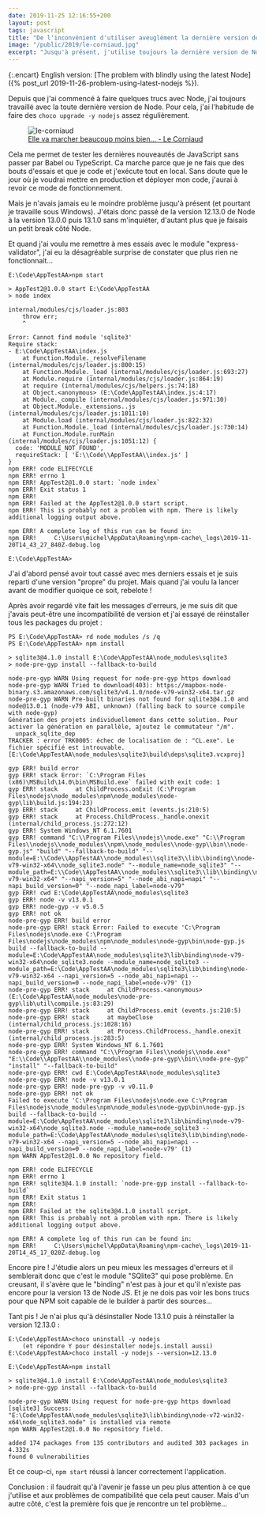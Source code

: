 ```yaml
---
date: 2019-11-25 12:16:55+200
layout: post
tags: javascript
title: "De l'inconvénient d'utiliser aveuglément la dernière version de Node"
image: "/public/2019/le-corniaud.jpg"
excerpt: "Jusqu'à présent, j'utilise toujours la dernière version de Node. D'habitude ça marche mais ce coup-ci j'ai dû revenir en arrière."
---
```


{:.encart}
English version: [The problem with blindly using the latest Node]({% post_url 2019-11-26-problem-using-latest-nodejs %}).

Depuis que j'ai commencé à faire quelques trucs avec Node, j'ai toujours
travaillé avec la toute dernière version de Node. Pour cela, j'ai l'habitude de
faire des `choco upgrade -y nodejs` assez régulièrement.

<figure>
  <img src="{{ page.image }}" alt="le-corniaud" />
  <figcaption>
    <a href="https://fr.wikipedia.org/wiki/Le_Corniaud">Elle va marcher beaucoup moins bien... - Le Corniaud</a>
  </figcaption>
</figure>

Cela me permet de tester les dernières nouveautés de JavaScript sans passer par
Babel ou TypeScript. Ca marche parce que je ne fais que des bouts d'essais et
que je code et j'exécute tout en local. Sans doute que le jour où je voudrai
mettre en production et déployer mon code, j'aurai à revoir ce mode de
fonctionnement.

Mais je n'avais jamais eu le moindre problème jusqu'à présent (et pourtant je
travaille sous Windows). J'étais donc passé de la version 12.13.0 de Node à la
version 13.0.0 puis 13.1.0 sans m'inquiéter, d'autant plus que je faisais un
petit break côté Node.

Et quand j'ai voulu me remettre à mes essais avec le module "express-validator",
j'ai eu la désagréable surprise de constater que plus rien ne fonctionnait...

```
E:\Code\AppTestAA>npm start

> AppTest2@1.0.0 start E:\Code\AppTestAA
> node index

internal/modules/cjs/loader.js:803
    throw err;
    ^

Error: Cannot find module 'sqlite3'
Require stack:
- E:\Code\AppTestAA\index.js
    at Function.Module._resolveFilename (internal/modules/cjs/loader.js:800:15)
    at Function.Module._load (internal/modules/cjs/loader.js:693:27)
    at Module.require (internal/modules/cjs/loader.js:864:19)
    at require (internal/modules/cjs/helpers.js:74:18)
    at Object.<anonymous> (E:\Code\AppTestAA\index.js:4:17)
    at Module._compile (internal/modules/cjs/loader.js:971:30)
    at Object.Module._extensions..js (internal/modules/cjs/loader.js:1011:10)
    at Module.load (internal/modules/cjs/loader.js:822:32)
    at Function.Module._load (internal/modules/cjs/loader.js:730:14)
    at Function.Module.runMain (internal/modules/cjs/loader.js:1051:12) {
  code: 'MODULE_NOT_FOUND',
  requireStack: [ 'E:\\Code\\AppTestAA\\index.js' ]
}
npm ERR! code ELIFECYCLE
npm ERR! errno 1
npm ERR! AppTest2@1.0.0 start: `node index`
npm ERR! Exit status 1
npm ERR!
npm ERR! Failed at the AppTest2@1.0.0 start script.
npm ERR! This is probably not a problem with npm. There is likely additional logging output above.

npm ERR! A complete log of this run can be found in:
npm ERR!     C:\Users\michel\AppData\Roaming\npm-cache\_logs\2019-11-20T14_43_27_840Z-debug.log

E:\Code\AppTestAA>
```

J'ai d'abord pensé avoir tout cassé avec mes derniers essais et je suis reparti
d'une version "propre" du projet. Mais quand j'ai voulu la lancer avant de
modifier quoique ce soit, rebelote !

Après avoir regardé vite fait les messages d'erreurs, je me suis dit que j'avais
peut-être une incompatibilité de version et j'ai essayé de réinstaller tous les
packages du projet :

```
PS E:\Code\AppTestAA> rd node_modules /s /q
PS E:\Code\AppTestAA> npm install

> sqlite3@4.1.0 install E:\Code\AppTestAA\node_modules\sqlite3
> node-pre-gyp install --fallback-to-build

node-pre-gyp WARN Using request for node-pre-gyp https download
node-pre-gyp WARN Tried to download(403): https://mapbox-node-binary.s3.amazonaws.com/sqlite3/v4.1.0/node-v79-win32-x64.tar.gz
node-pre-gyp WARN Pre-built binaries not found for sqlite3@4.1.0 and node@13.0.1 (node-v79 ABI, unknown) (falling back to source compile with node-gyp)
Génération des projets individuellement dans cette solution. Pour activer la génération en parallèle, ajoutez le commutateur "/m".
  unpack_sqlite_dep
TRACKER : error TRK0005: échec de localisation de : "CL.exe". Le fichier spécifié est introuvable. [E:\Code\AppTestAA\node_modules\sqlite3\build\deps\sqlite3.vcxproj]

gyp ERR! build error
gyp ERR! stack Error: `C:\Program Files (x86)\MSBuild\14.0\bin\MSBuild.exe` failed with exit code: 1
gyp ERR! stack     at ChildProcess.onExit (C:\Program Files\nodejs\node_modules\npm\node_modules\node-gyp\lib\build.js:194:23)
gyp ERR! stack     at ChildProcess.emit (events.js:210:5)
gyp ERR! stack     at Process.ChildProcess._handle.onexit (internal/child_process.js:272:12)
gyp ERR! System Windows_NT 6.1.7601
gyp ERR! command "C:\\Program Files\\nodejs\\node.exe" "C:\\Program Files\\nodejs\\node_modules\\npm\\node_modules\\node-gyp\\bin\\node-gyp.js" "build" "--fallback-to-build" "--module=E:\\Code\\AppTestAA\\node_modules\\sqlite3\\lib\\binding\\node-v79-win32-x64\\node_sqlite3.node" "--module_name=node_sqlite3" "--module_path=E:\\Code\\AppTestAA\\node_modules\\sqlite3\\lib\\binding\\node-v79-win32-x64" "--napi_version=5" "--node_abi_napi=napi" "--napi_build_version=0" "--node_napi_label=node-v79"
gyp ERR! cwd E:\Code\AppTestAA\node_modules\sqlite3
gyp ERR! node -v v13.0.1
gyp ERR! node-gyp -v v5.0.5
gyp ERR! not ok
node-pre-gyp ERR! build error
node-pre-gyp ERR! stack Error: Failed to execute 'C:\Program Files\nodejs\node.exe C:\Program Files\nodejs\node_modules\npm\node_modules\node-gyp\bin\node-gyp.js build --fallback-to-build --module=E:\Code\AppTestAA\node_modules\sqlite3\lib\binding\node-v79-win32-x64\node_sqlite3.node --module_name=node_sqlite3 --module_path=E:\Code\AppTestAA\node_modules\sqlite3\lib\binding\node-v79-win32-x64 --napi_version=5 --node_abi_napi=napi --napi_build_version=0 --node_napi_label=node-v79' (1)
node-pre-gyp ERR! stack     at ChildProcess.<anonymous> (E:\Code\AppTestAA\node_modules\node-pre-gyp\lib\util\compile.js:83:29)
node-pre-gyp ERR! stack     at ChildProcess.emit (events.js:210:5)
node-pre-gyp ERR! stack     at maybeClose (internal/child_process.js:1028:16)
node-pre-gyp ERR! stack     at Process.ChildProcess._handle.onexit (internal/child_process.js:283:5)
node-pre-gyp ERR! System Windows_NT 6.1.7601
node-pre-gyp ERR! command "C:\\Program Files\\nodejs\\node.exe" "E:\\Code\\AppTestAA\\node_modules\\node-pre-gyp\\bin\\node-pre-gyp" "install" "--fallback-to-build"
node-pre-gyp ERR! cwd E:\Code\AppTestAA\node_modules\sqlite3
node-pre-gyp ERR! node -v v13.0.1
node-pre-gyp ERR! node-pre-gyp -v v0.11.0
node-pre-gyp ERR! not ok
Failed to execute 'C:\Program Files\nodejs\node.exe C:\Program Files\nodejs\node_modules\npm\node_modules\node-gyp\bin\node-gyp.js build --fallback-to-build --module=E:\Code\AppTestAA\node_modules\sqlite3\lib\binding\node-v79-win32-x64\node_sqlite3.node --module_name=node_sqlite3 --module_path=E:\Code\AppTestAA\node_modules\sqlite3\lib\binding\node-v79-win32-x64 --napi_version=5 --node_abi_napi=napi --napi_build_version=0 --node_napi_label=node-v79' (1)
npm WARN AppTest2@1.0.0 No repository field.

npm ERR! code ELIFECYCLE
npm ERR! errno 1
npm ERR! sqlite3@4.1.0 install: `node-pre-gyp install --fallback-to-build`
npm ERR! Exit status 1
npm ERR!
npm ERR! Failed at the sqlite3@4.1.0 install script.
npm ERR! This is probably not a problem with npm. There is likely additional logging output above.

npm ERR! A complete log of this run can be found in:
npm ERR!     C:\Users\michel\AppData\Roaming\npm-cache\_logs\2019-11-20T14_45_17_020Z-debug.log
```

Encore pire ! J'étudie alors un peu mieux les messages d'erreurs et il
semblerait donc que c'est le module "SQlite3" qui pose problème. En creusant, il
s'avère que le "binding" n'est pas à jour et qu'il n'existe pas encore pour la
version 13 de Node JS. Et je ne dois pas voir les bons trucs pour que NPM soit
capable de le builder à partir des sources...

Tant pis ! Je n'ai plus qu'à désinstaller Node 13.1.0 puis à réinstaller la
version 12.13.0 :

```
E:\Code\AppTestAA>choco uninstall -y nodejs
    (et répondre Y pour désinstaller nodejs.install aussi)
E:\Code\AppTestAA>choco install -y nodejs --version=12.13.0

E:\Code\AppTestAA>npm install

> sqlite3@4.1.0 install E:\Code\AppTestAA\node_modules\sqlite3
> node-pre-gyp install --fallback-to-build

node-pre-gyp WARN Using request for node-pre-gyp https download
[sqlite3] Success: "E:\Code\AppTestAA\node_modules\sqlite3\lib\binding\node-v72-win32-x64\node_sqlite3.node" is installed via remote
npm WARN AppTest2@1.0.0 No repository field.

added 174 packages from 135 contributors and audited 303 packages in 4.332s
found 0 vulnerabilities
```

Et ce coup-ci, `npm start` réussi à lancer correctement l'application.

Conclusion : il faudrait qu'à l'avenir je fasse un peu plus attention à ce que
j'utilise et aux problèmes de compatibilité que cela peut causer. Mais d'un
autre côté, c'est la première fois que je rencontre un tel problème...
